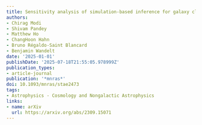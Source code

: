 ```yaml
---
title: Sensitivity analysis of simulation-based inference for galaxy clustering
authors:
- Chirag Modi
- Shivam Pandey
- Matthew Ho
- ChangHoon Hahn
- Bruno Régaldo-Saint Blancard
- Benjamin Wandelt
date: '2025-01-01'
publishDate: '2025-07-18T21:55:05.978999Z'
publication_types:
- article-journal
publication: '*mnras*'
doi: 10.1093/mnras/stae2473
tags:
- Astrophysics - Cosmology and Nongalactic Astrophysics
links:
- name: arXiv
  url: https://arxiv.org/abs/2309.15071
---
```

